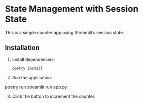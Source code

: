 # State Management with Session State

This is a simple counter app using Streamlit’s session state.

## Installation
1. Install dependencies:
   ```bash
   poetry install

2. Run the application:

poetry run streamlit run app.py

3. Click the button to increment the counter.
